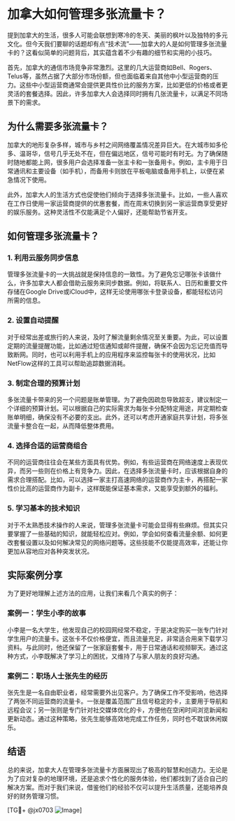 # 加拿大如何管理多张流量卡？

提到加拿大的生活，很多人可能会联想到寒冷的冬天、美丽的枫叶以及独特的多元文化。但今天我们要聊的话题却有点“技术流”——加拿大的人是如何管理多张流量卡的？这看似简单的问题背后，其实蕴含着不少有趣的细节和实用的小技巧。

首先，加拿大的通信市场竞争非常激烈。这里的几大运营商如Bell、Rogers、Telus等，虽然占据了大部分市场份额，但也面临着来自其他中小型运营商的压力。这些中小型运营商通常会提供更具性价比的服务方案，比如更低的价格或者更灵活的套餐选择。因此，许多加拿大人会选择同时拥有几张流量卡，以满足不同场景下的需求。

## 为什么需要多张流量卡？

加拿大的地形复杂多样，城市与乡村之间网络覆盖情况差异巨大。在大城市如多伦多、温哥华，信号几乎无处不在，但在偏远地区，信号可能时有时无。为了确保随时随地都能上网，很多用户会选择准备一张主卡和一张备用卡。例如，主卡用于日常通讯和主要设备（如手机），而备用卡则放在平板电脑或备用手机上，以便在紧急情况下使用。

此外，加拿大人的生活方式也促使他们倾向于选择多张流量卡。比如，一些人喜欢在工作日使用一家运营商提供的优惠套餐，而在周末切换到另一家运营商享受更好的娱乐服务。这种灵活性不仅能满足个人偏好，还能帮助节省开支。

## 如何管理多张流量卡？

### 1. 利用云服务同步信息

管理多张流量卡的一大挑战就是保持信息的一致性。为了避免忘记哪张卡该做什么，许多加拿大人都会借助云服务来同步数据。例如，将联系人、日历和重要文件存储在Google Drive或iCloud中，这样无论使用哪张卡登录设备，都能轻松访问所需的信息。

### 2. 设置自动提醒

对于经常出差或旅行的人来说，及时了解流量剩余情况至关重要。为此，可以设置定期的流量提醒功能，比如通过短信通知或邮件提醒，确保不会因为忘记充值而导致断网。同时，也可以利用手机上的应用程序来监控每张卡的使用状况，比如NetFlow这样的工具可以帮助追踪数据消耗。

### 3. 制定合理的预算计划

多张流量卡带来的另一个问题是账单管理。为了避免因疏忽导致超支，建议制定一个详细的预算计划。可以根据自己的实际需求为每张卡分配特定用途，并定期检查账单明细，确保没有不必要的支出。此外，还可以考虑开通家庭共享计划，将多张流量卡整合在一起，从而降低整体费用。

### 4. 选择合适的运营商组合

不同的运营商往往会在某些方面具有优势。例如，有些运营商在网络速度上表现优异，而另一些则在价格上有竞争力。因此，在选择多张流量卡时，应该根据自身的需求合理搭配。比如，可以选择一家主打高速网络的运营商作为主卡，再搭配一家性价比高的运营商作为副卡，这样既能保证基本需求，又能享受到额外的福利。

### 5. 学习基本的技术知识

对于不太熟悉技术操作的人来说，管理多张流量卡可能会显得有些麻烦。但其实只要掌握了一些基础的知识，就能轻松应对。例如，学会如何查看流量余额、如何更改套餐设置以及如何解决常见的网络问题等。这些技能不仅能提高效率，还能让你更加从容地应对各种突发状况。

## 实际案例分享

为了更好地理解上述方法的应用，让我们来看几个真实的例子：

### 案例一：学生小李的故事

小李是一名大学生，他发现自己的校园网经常不稳定，于是决定购买一张专门针对学生用户的流量卡。这张卡不仅价格便宜，而且流量充足，非常适合用来下载学习资料。与此同时，他还保留了一张家庭套餐卡，用于日常通话和视频聊天。通过这种方式，小李既解决了学习上的困扰，又维持了与家人朋友的良好沟通。

### 案例二：职场人士张先生的经历

张先生是一名自由职业者，经常需要外出见客户。为了确保工作不受影响，他选择了两张不同运营商的流量卡。一张是覆盖范围广且信号稳定的卡，主要用于导航和远程会议；另一张则是专门针对社交媒体优化的卡，方便他在空闲时间浏览新闻和更新动态。通过这种策略，张先生能够高效地完成工作任务，同时也不耽误休闲娱乐。

## 结语

总的来说，加拿大人在管理多张流量卡方面展现出了极高的智慧和创造力。无论是为了应对复杂的地理环境，还是追求个性化的服务体验，他们都找到了适合自己的解决方案。而对于我们来说，借鉴他们的经验不仅可以提升生活质量，还能培养良好的财务管理习惯。

[TG💪+ @jx0703 ![Image](https://github.com/user-attachments/assets/dbca1d08-cadb-493c-b0ec-ad6f7a83f270)]